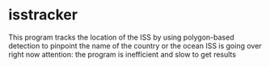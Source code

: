 # isstracker
This program tracks the location of the ISS
by using polygon-based detection to pinpoint the name of the 
country or the ocean ISS is going over right now
attention: the program is inefficient and slow to get results






